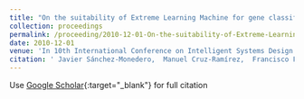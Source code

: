 ```yaml
---
title: "On the suitability of Extreme Learning Machine for gene classification using feature selection"
collection: proceedings
permalink: /proceeding/2010-12-01-On-the-suitability-of-Extreme-Learning-Machine-for-gene-classification-using-feature-selection
date: 2010-12-01
venue: 'In 10th International Conference on Intelligent Systems Design and Applications (ISDA2010)'
citation: ' Javier Sánchez-Monedero,  Manuel Cruz-Ramírez,  Francisco Fernandez-Navarro,  Juan Carlos Fernández,  Pedro Antonio Gutiérrez,  César Hervás-Martínez, &quot;On the suitability of Extreme Learning Machine for gene classification using feature selection.&quot; In 10th International Conference on Intelligent Systems Design and Applications (ISDA2010), 2010, Cairo, Egypt, pp.507-512.'
---
```

Use [Google Scholar](https://scholar.google.com/scholar?q=On+the+suitability+of+Extreme+Learning+Machine+for+gene+classification+using+feature+selection){:target="_blank"} for full citation